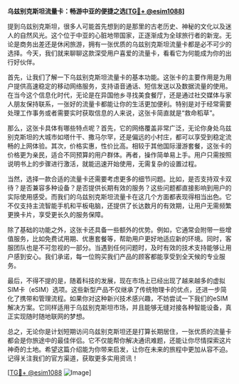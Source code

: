 **乌兹别克斯坦流量卡：畅游中亚的便捷之选[[TG💪+ @esim1088](https://t.me/s/esim1088)]**

提到乌兹别克斯坦，很多人可能首先想到的是那里的古老历史、神秘的文化以及迷人的自然风光。这个位于中亚的心脏地带国家，正逐渐成为全球旅行者的新宠。无论是商务出差还是休闲旅游，拥有一张优质的乌兹别克斯坦流量卡都是必不可少的选择。今天，我们就来聊聊这款深受用户喜爱的流量卡，看看它为何能成为你的出行好伙伴。

首先，让我们了解一下乌兹别克斯坦流量卡的基本功能。这张卡的主要作用是为用户提供高速稳定的移动网络服务，支持语音通话、短信发送以及数据流量的使用。在当今这个信息化时代，无论是在异国他乡寻找美食餐厅，还是通过社交媒体与家人朋友保持联系，一张好的流量卡都能让你的生活更加便利。特别是对于经常需要处理工作事务或者需要实时获取信息的人来说，这张卡简直就是“救命稻草”。

那么，这张卡具体有哪些特点呢？首先，它的网络覆盖非常广泛，无论你身处乌兹别克斯坦的大城市如塔什干、撒马尔罕，还是偏远的小村庄，都可以享受到稳定流畅的上网体验。其次，价格实惠，性价比高。相较于其他国际漫游套餐，这张卡的价格更为亲民，适合不同预算的用户群体。再者，操作简单易上手。用户只需按照说明书上的步骤进行激活，就能迅速开始使用，无需复杂的设置过程。

当然，选择一款合适的流量卡还需要考虑更多的细节问题。比如，是否支持双卡双待？是否兼容多种设备？是否提供长期有效的服务？这些问题都直接影响到用户的实际使用感受。而我们的乌兹别克斯坦流量卡在这几个方面都表现得相当出色。它不仅支持主流智能手机和平板电脑，还提供了长达数月的有效期，让用户无需频繁更换卡片，享受更长久的服务保障。

除了基础的功能之外，这张卡还具备一些额外的优势。例如，它通常会附带一些增值服务，比如免费试用期、优惠套餐等，帮助用户更好地适应新的环境。同时，客服团队也是不可忽视的一部分。当遇到任何问题时，及时有效的技术支持能够让用户感到安心。我们承诺，每一位购买我们产品的顾客都能享受到全天候的专业服务。

最后，不得不提的是，随着科技的发展，现在市场上已经出现了越来越多的虚拟SIM卡（eSIM）选项。这些新型产品不仅继承了传统物理卡的优点，还进一步简化了携带和管理流程。如果你对这种新兴技术感兴趣，不妨尝试一下我们的eSIM解决方案。它同样适用于乌兹别克斯坦市场，并且能够无缝对接各种智能设备，真正实现随时随地联网的梦想。

总之，无论你是计划短期访问乌兹别克斯坦还是打算长期居住，一张优质的流量卡都会是你旅途中的最佳伴侣。它不仅能帮你解决通讯难题，还能让你尽情探索这片神奇的土地。希望这篇介绍能为你带来启发，让你在未来的旅程中更加从容不迫。记得关注我们的官方渠道，获取更多实用资讯！

[[TG💪+ @esim1088](https://t.me/s/esim1088) ![Image](https://i.postimg.cc/4NQfJmqS/Snipaste-2025-05-13-00-14-12.png)]